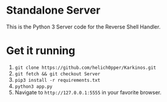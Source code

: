 # Standalone Server
This is the Python 3 Server code for the Reverse Shell Handler.
# Get it running
1. ```git clone https://github.com/helich0pper/Karkinos.git```
2. ```git fetch && git checkout Server```
3. ```pip3 install -r requirements.txt```
4. ```python3 app.py```
5. Navigate to ```http://127.0.0.1:5555``` in your favorite browser.

